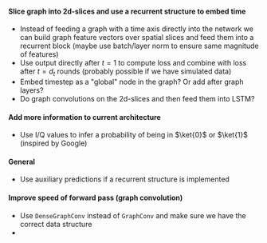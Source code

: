 #### Slice graph into 2d-slices and use a recurrent structure to embed time
* Instead of feeding a graph with a time axis directly into the network we can build graph feature vectors over spatial slices and feed them into a recurrent block (maybe use batch/layer norm to ensure same magnitude of features)
* Use output directly after $t = 1$ to compute loss and combine with loss after $t = d_t$ rounds (probably possible if we have simulated data)
* Embed timestep as a "global" node in the graph? Or add after graph layers?
* Do graph convolutions on the 2d-slices and then feed them into LSTM?

#### Add more information to current architecture
* Use I/Q values to infer a probability of being in $\ket{0}$ or $\ket{1}$ (inspired by Google)

#### General
* Use auxiliary predictions if a recurrent structure is implemented

#### Improve speed of forward pass (graph convolution)
* Use `DenseGraphConv` instead of `GraphConv` and make sure we have the correct data structure
* 